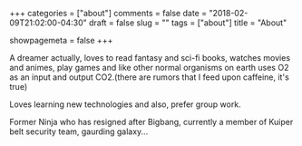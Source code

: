 +++
categories = ["about"]
comments = false
date = "2018-02-09T21:02:00-04:30"
draft = false
slug = ""
tags = ["about"]
title = "About"

showpagemeta = false
+++

A dreamer actually, loves to read fantasy and sci-fi books, watches movies and animes, play games and like other normal organisms on earth uses O2 as an input and output CO2.(there are rumors that I feed upon caffeine, it's true)  

Loves learning new technologies and also, prefer group work. 

Former Ninja who has resigned after Bigbang, currently a member of Kuiper belt security team, gaurding galaxy...  


